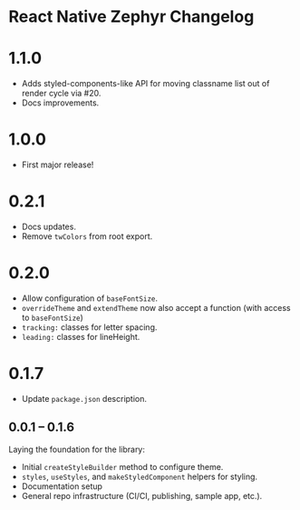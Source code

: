 # React Native Zephyr Changelog

# 1.1.0

- Adds styled-components-like API for moving classname list out of render cycle via #20.
- Docs improvements.

# 1.0.0

- First major release!

# 0.2.1

- Docs updates.
- Remove `twColors` from root export.

# 0.2.0

- Allow configuration of `baseFontSize`.
- `overrideTheme` and `extendTheme` now also accept a function (with access to `baseFontSize`)
- `tracking:` classes for letter spacing.
- `leading:` classes for lineHeight.

# 0.1.7

- Update `package.json` description.

## 0.0.1 – 0.1.6

Laying the foundation for the library:

- Initial `createStyleBuilder` method to configure theme.
- `styles`, `useStyles`, and `makeStyledComponent` helpers for styling.
- Documentation setup
- General repo infrastructure (CI/CI, publishing, sample app, etc.).
